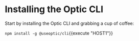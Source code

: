 # Installing the Optic CLI

Start by installing the Optic CLI and grabbing a cup of coffee:

`npm install -g @useoptic/cli`{{execute "HOST1"}}
